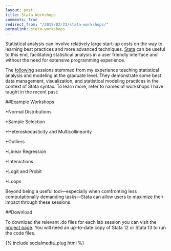 ```yaml
---
layout: post
title: Stata Workshops
comments: True
redirect_from: "/2015/02/23/stata-workshops/"
permalink: stata-workshops
---
```


Statistical analysis can involve relatively large start-up costs on the way to learning best practices and more advanced techniques. [Stata](http://www.stata.com/) can be useful to this end, facilitating statistical analysis in a user friendly interface and without the need for extensive programming experience.

The [following](https://github.com/moralesn/stata_workshopsblob/master/README.md) sessions stemmed from my experience teaching statistical analysis and modeling at the graduate level. They demonstrate some best data management, visualization, and statistical modeling practices in the context of Stata syntax. To learn more, refer to names of workshops I have taught in the recent past:

##Example Workshops 

*Normal Distributions

*Sample Selection

*Heteroskedasticity and Multicollinearity 

*Outliers

*Linear Regression

*Interactions

*Logit and Probit

*Loops

Beyond being a useful tool—especially when comfronting less computationally demanding tasks—Stata can allow users to maximize their impact through these sessions. 

##Download

To download the relevant .do files for each lab session you can visit the [project page](https://github.com/moralesn/stata_workshops). You will need an up-to-date copy of Stata 12 or Stata 13 to run the code files.

{% include socialmedia_plug.html %}
